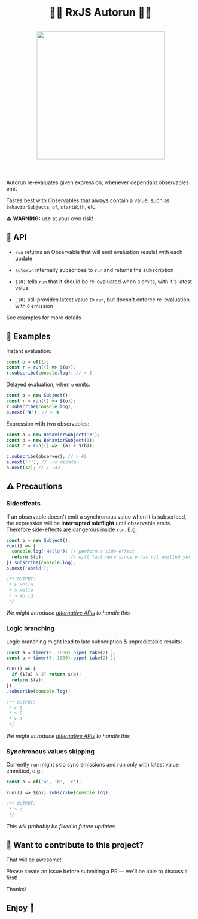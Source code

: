 <div align="center">
  <h1>
    <br/>
    🧙‍♂️ RxJS️ Autorun 🧙‍♀️
    <br/>
    <br/>
    <img src="https://dev-to-uploads.s3.amazonaws.com/i/ts0dd1366mz4naczd55p.png" width="341px" />
    <br/>
    <br/>
  </h1>
</div>

Autorun re-evaluates given expression, whenever dependant observables emit

Tastes best with Observables that always contain a value, such as `BehaviorSubject`s, `of`, `startWith`, etc.

**⚠️ WARNING:** use at your own risk!

## 🔧 API

- `run` returns an Observable that will emit evaluation resulst with each update

- `autorun` internally subscribes to `run` and returns the subscription

- `$(O)` tells `run` that it should be re-evaluated when `O` emits, with it's latest value

- `_(O)` still provides latest value to `run`, but doesn't enforce re-evaluation with `O` emission

See examples for more details

## 💃 Examples

Instant evaluation:

```ts
const o = of(1);
const r = run(() => $(o));
r.subscribe(console.log); // > 1
```

Delayed evaluation, when `o` emits:

```ts
const o = new Subject();
const r = run(() => $(o));
r.subscribe(console.log);
o.next('🐈'); // > 🐈
```

Expression with two observables:

```ts
const a = new BehaviorSubject('#');
const b = new BehaviorSubject(1);
const c = run(() => _(a) + $(b));

c.subscribe(observer); // > #1
a.next('💡'); // ~no update~
b.next(42); // > 💡42
```

## ⚠️ Precautions

### Sideeffects

If an observable doesn't emit a synchronous value when it is subscribed, the expression will be **interrupted midflight** until observable emits.
Therefore side-effects are dangerous inside `run`. E.g:

```ts
const o = new Subject();
run(() => {
  console.log('Hello'); // perform a side-effect
  return $(o);          // will fail here since o has not emitted yet
}).subscribe(console.log);
o.next('World');

/** OUTPUT:
 * > Hello
 * > Hello
 * > World
 */
```

*We might introduce [alternative APIs](https://github.com/kosich/rxjs-autorun/issues/3) to handle this*

### Logic branching

Logic branching might lead to late subscription & unpredictable results:

```ts
const a = timer(0, 1000).pipe( take(2) );
const b = timer(0, 1000).pipe( take(2) );

run(() => {
  if ($(a) % 2) return $(b);
  return $(a);
})
.subscribe(console.log);

/** OUTPUT:
 * > 0
 * > 0
 * > 1
 */
```

*We might introduce [alternative APIs](https://github.com/kosich/rxjs-autorun/issues/3) to handle this*

### Synchronous values skipping

Currently `run` might skip sync emissions and run only with latest value emmitted, e.g.:

```ts
const o = of('a', 'b', 'c');

run(() => $(o)).subscribe(console.log);

/** OUTPUT:
 * > c
 */
```

*This will probably be fixed in future updates*

## 🤝 Want to contribute to this project?

That will be awesome!

Please create an issue before submiting a PR — we'll be able to discuss it first!

Thanks!

## Enjoy 🙂
